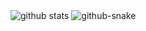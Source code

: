 <picture decoding="async" loading="lazy">
  <source media="(prefers-color-scheme: dark)" srcset="https://pixel-profile-ui.vercel.app/api/github-stats?username=CUPEKGG&screen_effect=true&include_all_commits=true&pixelate_avatar=false&theme=fuji&theme=fuji&color=%23ffffffFF&hide=prs%2Cissues%2Ccontributions">
  <img alt="github stats" src="https://pixel-profile.vercel.app/api/github-stats?username=CUPEKGG&theme=summer">
</picture>

<picture>
  <source media="(prefers-color-scheme: dark)" srcset="github-snake-dark.svg" />
  <source media="(prefers-color-scheme: light)" srcset="github-snake.svg" />
  <img alt="github-snake" src="github-snake.svg" />
</picture>
